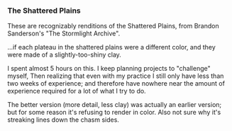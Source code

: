 ### The Shattered Plains

These are recognizably renditions of the Shattered Plains, from Brandon Sanderson's "The Stormlight Archive".

...if each plateau in the shattered plains were a different color, and they were made
of a slightly-too-shiny clay.

I spent almost 5 hours on this. I keep planning projects to "challenge" myself,
Then realizing that even with my practice I still only have less than two weeks of experience;
and therefore have nowhere near the amount of experience required for a lot of what I try to do.

The better version (more detail, less clay) was actually an earlier version;
but for some reason it's refusing to render in color.
Also not sure why it's streaking lines down the chasm sides.
